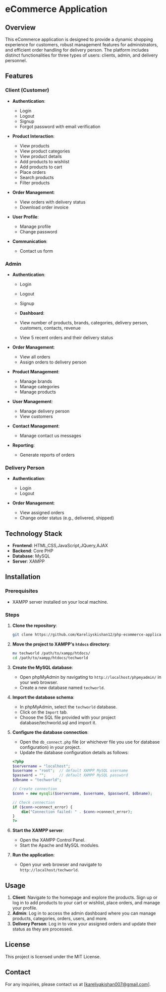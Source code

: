 # eCommerce Application

## Overview
This eCommerce application is designed to provide a dynamic shopping experience for customers, robust management features for administrators, and efficient order handling for delivery person. The platform includes distinct functionalities for three types of users: clients, admin, and delivery personnel.

## Features

### Client (Customer)
- **Authentication**:
  - Login
  - Logout
  - Signup
  - Forgot password with email verification

- **Product Interaction**:
  - View products
  - View product categories
  - View product details
  - Add products to wishlist
  - Add products to cart
  - Place orders
  - Search products
  - Filter products

- **Order Management**:
  - View orders with delivery status
  - Download order invoice

- **User Profile**:
  - Manage profile
  - Change password

- **Communication**:
  - Contact us form

### Admin
- **Authentication**:
  - Login
  - Logout
  - Signup
    
  - **Dashboard**:
  - View number of products, brands, categories, delivery person, customers, contacts, revenue
  - View 5 recent orders and their delivery status

- **Order Management**:
  - View all orders
  - Assign orders to delivery person

- **Product Management**:
  - Manage brands
  - Manage categories
  - Manage products

- **User Management**:
  - Manage delivery person
  - View customers

- **Contact Management**:
  - Manage contact us messages

- **Reporting**:
  - Generate reports of orders

### Delivery Person
- **Authentication**:
  - Login
  - Logout

- **Order Management**:
  - View assigned orders
  - Change order status (e.g., delivered, shipped)

## Technology Stack
- **Frontend**: HTML,CSS,JavaScript,JQuery,AJAX
- **Backend**: Core PHP
- **Database**: MySQL
- **Server**: XAMPP

## Installation

### Prerequisites
- XAMPP server installed on your local machine. 

### Steps
1. **Clone the repository**:
    ```sh
    git clone https://github.com/Kareliyskishan12/php-ecommerce-application.git
    ```

2. **Move the project to XAMPP's `htdocs` directory**:
    ```sh
    mv techworld /path/to/xampp/htdocs/
    cd /path/to/xampp/htdocs/techworld
    ```

3. **Create the MySQL database**:
    - Open phpMyAdmin by navigating to `http://localhost/phpmyadmin/` in your web browser.
    - Create a new database named `techworld`.

4. **Import the database schema**:
    - In phpMyAdmin, select the `techworld` database.
    - Click on the `Import` tab.
    - Choose the SQL file provided with your project database/techworld.sql and import it.

5. **Configure the database connection**:
    - Open the `db_connect.php` file (or whichever file you use for database configuration) in your project.
    - Update the database configuration details as follows:
    ```php
    <?php
    $servername = "localhost";
    $username = "root";  // default XAMPP MySQL username
    $password = "";      // default XAMPP MySQL password
    $dbname = "techworld";

    // Create connection
    $conn = new mysqli($servername, $username, $password, $dbname);

    // Check connection
    if ($conn->connect_error) {
        die("Connection failed: " . $conn->connect_error);
    }
    ?>
    ```

6. **Start the XAMPP server**:
    - Open the XAMPP Control Panel.
    - Start the Apache and MySQL modules.

7. **Run the application**:
    - Open your web browser and navigate to `http://localhost/techworld`.


## Usage
1. **Client**: Navigate to the homepage and explore the products. Sign up or log in to add products to your cart or wishlist, place orders, and manage your profile.
2. **Admin**: Log in to access the admin dashboard where you can manage products, categories, orders, users, and more.
3. **Delivery Person**: Log in to view your assigned orders and update their status as they are processed.

## License
This project is licensed under the MIT License.

## Contact
For any inquiries, please contact us at [kareliyakishan007@gmail.com].

